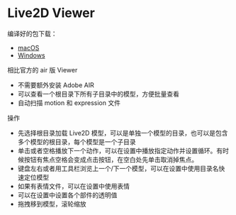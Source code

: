 # Live2D Viewer

编译好的包下载：

- [macOS](https://developer.cloud.unity3d.com/share/W14skE85mG/)
- [Windows](https://developer.cloud.unity3d.com/share/byMAlE8qQG/)

相比官方的 air 版 Viewer

- 不需要额外安装 Adobe AIR
- 可以查看一个根目录下所有子目录中的模型，方便批量查看
- 自动扫描 motion 和 expression 文件

操作

- 先选择根目录加载 Live2D 模型，可以是单独一个模型的目录，也可以是包含多个模型的根目录，每个模型是一个子目录
- 单击或者空格播放下一个动作，可以在设置中播放指定动作并设置循环。有时候按钮有焦点空格会变成点击按钮，在空白处先单击取消掉焦点。
- 键盘左右或者用工具栏浏览上一个/下一个模型，可以在设置中使用目录名快速定位模型
- 如果有表情文件，可以在设置中使用表情
- 可以在设置中设置各个部件的透明值
- 拖拽移到模型，滚轮缩放

